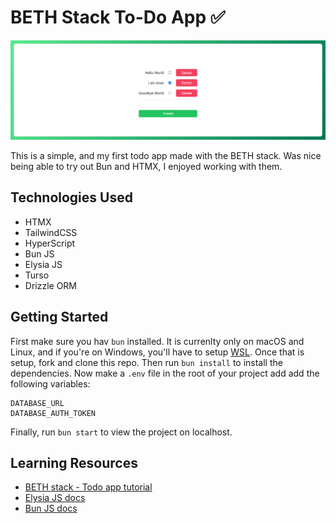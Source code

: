 # BETH Stack To-Do App ✅

![hero page](https://github.com/anav5704/BETH-todo/blob/main/docs/beth-todo.png)

This is a simple, and my first todo app made with the BETH stack. Was nice being able to try out Bun and HTMX, I enjoyed working with them.

## Technologies Used

- HTMX 
- TailwindCSS 
- HyperScript 
- Bun JS 
- Elysia JS 
- Turso
- Drizzle ORM

## Getting Started

First make sure you hav ```bun``` installed. It is currenlty only on macOS and Linux, and if you're on Windows, you'll have to setup [WSL](https://learn.microsoft.com/en-us/windows/wsl/install). Once that is setup, fork and clone this repo. Then run ```bun install``` to install the dependencies. Now make a ```.env``` file in the root of your project add add the following variables:

```
DATABASE_URL
DATABASE_AUTH_TOKEN
````

Finally, run ```bun start``` to view the project on localhost.

## Learning Resources

- [BETH stack - Todo app tutorial](https://www.youtube.com/watch?v=cpzowDDJj24)
- [Elysia JS docs](https://elysiajs.com/)
- [Bun JS docs](https://bun.sh/)
